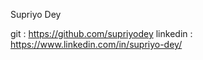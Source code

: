 Supriyo Dey

git : https://github.com/supriyodey
linkedin : https://www.linkedin.com/in/supriyo-dey/
